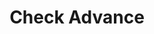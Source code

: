 ---
title: Check Advance
slug: check-advance
updated-on: '2024-05-30T13:44:31.749Z'
created-on: '2024-05-30T13:41:46.671Z'
published-on: '2024-05-30T13:54:32.469Z'
f_city-state-2:
- cms/city/oneonta-al.md
- cms/city/piedmont-al.md
- cms/city/glendale-az.md
- cms/city/peoria-az.md
- cms/city/vista-az.md
- cms/city/cottonwood-az.md
- cms/city/payson-az.md
- cms/city/escondido-ca.md
- cms/city/temecula-ca.md
- cms/city/london-ky.md
- cms/city/lawrenceburg-ky.md
- cms/city/cynthiana-ky.md
- cms/city/radcliff-ky.md
- cms/city/sterling-ky.md
- cms/city/bardstown-ky.md
- cms/city/flemingsburg-ky.md
- cms/city/jackson-ky.md
- cms/city/nicholasville-ky.md
- cms/city/paintsville-ky.md
- cms/city/pikeville-ky.md
- cms/city/maysville-ky.md
- cms/city/georgetown-ky.md
- cms/city/versailles-ky.md
- cms/city/ashland-ky.md
- cms/city/winchester-ky.md
- cms/city/shelbyville-ky.md
- cms/city/paris-ky.md
- cms/city/florence-ky.md
- cms/city/elizabethtown-ky.md
- cms/city/lexington-ky.md
- cms/city/campbellsville-ky.md
- cms/city/glasgow-ky.md
- cms/city/somerset-ky.md
- cms/city/monticello-ky.md
- cms/city/danville-ky.md
- cms/city/starkville-ms.md
- cms/city/winona-ms.md
- cms/city/booneville-ms.md
- cms/city/cleveland-ms.md
- cms/city/natchez-ms.md
- cms/city/clarksdale-ms.md
- cms/city/senatobia-ms.md
- cms/city/louisville-ms.md
- cms/city/batesville-ms.md
- cms/city/tupelo-ms.md
- cms/city/oxford-ms.md
- cms/city/gulfport-ms.md
- cms/city/corinth-ms.md
- cms/city/amory-ms.md
- cms/city/aberdeen-ms.md
- cms/city/columbus-ms.md
- cms/city/southaven-ms.md
- cms/city/reno-nv.md
- cms/city/tallmadge-oh.md
- cms/city/findlay-oh.md
- cms/city/celina-oh.md
- cms/city/springfield-oh.md
- cms/city/ironton-oh.md
- cms/city/lebanon-oh.md
- cms/city/englewood-oh.md
- cms/city/loudon-tn.md
- cms/city/winchester-tn.md
- cms/city/murfreesboro-tn.md
- cms/city/decherd-tn.md
- cms/city/oneida-tn.md
- cms/city/tullahoma-tn.md
- cms/city/crossville-tn.md
- cms/city/smyrna-tn.md
- cms/city/greeneville-tn.md
- cms/city/cookeville-tn.md
- cms/city/athens-tn.md
- cms/city/harriman-tn.md
- cms/city/sevierville-tn.md
- cms/city/shelbyville-tn.md
- cms/city/springfield-tn.md
- cms/city/forest-wi.md
- cms/city/middleton-wi.md
- cms/city/reedsburg-wi.md
- cms/city/tomah-wi.md
- cms/city/jefferson-wi.md
- cms/city/rothschild-wi.md
- cms/city/richmond-wi.md
- cms/city/london-wi.md
- cms/city/baraboo-wi.md
- cms/city/marinette-wi.md
- cms/city/marshfield-wi.md
- cms/city/oshkosh-wi.md
- cms/city/portage-wi.md
- cms/city/onalaska-wi.md
- cms/city/menomonie-wi.md
- cms/city/madison-wi.md
- cms/city/shawano-wi.md
- cms/city/antigo-wi.md
- cms/city/sparta-wi.md
- cms/city/oconto-wi.md
- cms/city/rhinelander-wi.md
- cms/city/mauston-wi.md
- cms/city/medford-wi.md
- cms/city/stoughton-wi.md
- cms/city/salem-wi.md
- cms/city/new-albany-ms.md
- cms/city/bullhead-city-az.md
- cms/city/fort-mohave-az.md
- cms/city/la-grange-ky.md
- cms/city/bowling-green-ky.md
- cms/city/crescent-springs-ky.md
- cms/city/west-point-ms.md
- cms/city/la-follette-tn.md
- cms/city/mc-minnville-tn.md
- cms/city/jefferson-city-tn.md
- cms/city/sun-prairie-wi.md
- cms/city/beaver-dam-wi.md
- cms/city/stevens-point-wi.md
- cms/city/la-crosse-wi.md
- cms/city/chippewa-falls-wi.md
- cms/city/eau-claire-wi.md
- cms/city/green-bay-wi.md
- cms/city/wisconsin-rapids-wi.md
- cms/city/river-falls-wi.md
- cms/city/lake-havasu-city-az.md
- cms/city/fond-du-lac-wi.md
- cms/city/prairie-du-sac-wi.md
f_locations:
- cms/payday-loan/check-advance-10214.md
- cms/payday-loan/check-advance-10215.md
- cms/payday-loan/check-advance-10216.md
- cms/payday-loan/check-advance-10217.md
- cms/payday-loan/check-advance-10218.md
- cms/payday-loan/check-advance-10219.md
- cms/payday-loan/check-advance-10220.md
- cms/payday-loan/check-advance-10221.md
- cms/payday-loan/check-advance-10222.md
- cms/payday-loan/check-advance-10223.md
- cms/payday-loan/check-advance-10224.md
- cms/payday-loan/check-advance-10225.md
- cms/payday-loan/check-advance-10226.md
- cms/payday-loan/check-advance-10227.md
- cms/payday-loan/check-advance-10228.md
- cms/payday-loan/check-advance-10229.md
- cms/payday-loan/check-advance-10230.md
- cms/payday-loan/check-advance-10231.md
- cms/payday-loan/check-advance-10232.md
- cms/payday-loan/check-advance-10233.md
- cms/payday-loan/check-advance-10234.md
- cms/payday-loan/check-advance-10235.md
- cms/payday-loan/check-advance-10236.md
- cms/payday-loan/check-advance-10237.md
- cms/payday-loan/check-advance-10238.md
- cms/payday-loan/check-advance-10239.md
- cms/payday-loan/check-advance-10240.md
- cms/payday-loan/check-advance-10241.md
- cms/payday-loan/check-advance-10242.md
- cms/payday-loan/check-advance-10243.md
- cms/payday-loan/check-advance-10244.md
- cms/payday-loan/check-advance-10245.md
- cms/payday-loan/check-advance-10246.md
- cms/payday-loan/check-advance-10247.md
- cms/payday-loan/check-advance-10248.md
- cms/payday-loan/check-advance-10249.md
- cms/payday-loan/check-advance-10250.md
- cms/payday-loan/check-advance-10251.md
- cms/payday-loan/check-advance-10252.md
- cms/payday-loan/check-advance-10253.md
- cms/payday-loan/check-advance-10254.md
- cms/payday-loan/check-advance-10255.md
- cms/payday-loan/check-advance-10256.md
- cms/payday-loan/check-advance-10257.md
- cms/payday-loan/check-advance-10258.md
- cms/payday-loan/check-advance-10259.md
- cms/payday-loan/check-advance-10260.md
- cms/payday-loan/check-advance-10261.md
- cms/payday-loan/check-advance-10262.md
- cms/payday-loan/check-advance-10263.md
- cms/payday-loan/check-advance-10264.md
- cms/payday-loan/check-advance-10265.md
- cms/payday-loan/check-advance-10266.md
- cms/payday-loan/check-advance-10267.md
- cms/payday-loan/check-advance-10268.md
- cms/payday-loan/check-advance-10269.md
- cms/payday-loan/check-advance-10270.md
- cms/payday-loan/check-advance-10271.md
- cms/payday-loan/check-advance-10272.md
- cms/payday-loan/check-advance-10273.md
- cms/payday-loan/check-advance-10274.md
- cms/payday-loan/check-advance-10275.md
- cms/payday-loan/check-advance-10276.md
- cms/payday-loan/check-advance-10277.md
- cms/payday-loan/check-advance-10278.md
- cms/payday-loan/check-advance-10279.md
- cms/payday-loan/check-advance-10280.md
- cms/payday-loan/check-advance-10281.md
- cms/payday-loan/check-advance-10282.md
- cms/payday-loan/check-advance-10283.md
- cms/payday-loan/check-advance-10284.md
- cms/payday-loan/check-advance-10285.md
- cms/payday-loan/check-advance-10286.md
- cms/payday-loan/check-advance-10287.md
- cms/payday-loan/check-advance-10288.md
- cms/payday-loan/check-advance-10289.md
- cms/payday-loan/check-advance-10290.md
- cms/payday-loan/check-advance-10291.md
- cms/payday-loan/check-advance-10292.md
- cms/payday-loan/check-advance-10293.md
- cms/payday-loan/check-advance-10294.md
- cms/payday-loan/check-advance-10295.md
- cms/payday-loan/check-advance-10296.md
- cms/payday-loan/check-advance-10297.md
- cms/payday-loan/check-advance-10298.md
- cms/payday-loan/check-advance-10299.md
- cms/payday-loan/check-advance-10300.md
- cms/payday-loan/check-advance-10301.md
- cms/payday-loan/check-advance-10302.md
- cms/payday-loan/check-advance-10303.md
- cms/payday-loan/check-advance-10304.md
- cms/payday-loan/check-advance-10305.md
- cms/payday-loan/check-advance-10306.md
- cms/payday-loan/check-advance-10307.md
- cms/payday-loan/check-advance-10308.md
- cms/payday-loan/check-advance-10309.md
- cms/payday-loan/check-advance-10310.md
- cms/payday-loan/check-advance-10311.md
- cms/payday-loan/check-advance-10312.md
- cms/payday-loan/check-advance-10313.md
- cms/payday-loan/check-advance-10314.md
- cms/payday-loan/check-advance-10315.md
- cms/payday-loan/check-advance-10316.md
- cms/payday-loan/check-advance-10317.md
- cms/payday-loan/check-advance-10318.md
- cms/payday-loan/check-advance-10319.md
- cms/payday-loan/check-advance-10320.md
- cms/payday-loan/check-advance-10321.md
- cms/payday-loan/check-advance-10322.md
- cms/payday-loan/check-advance-10323.md
- cms/payday-loan/check-advance-10324.md
- cms/payday-loan/check-advance-10325.md
- cms/payday-loan/check-advance-10326.md
- cms/payday-loan/check-advance-10327.md
- cms/payday-loan/check-advance-10328.md
- cms/payday-loan/check-advance-10329.md
- cms/payday-loan/check-advance-10330.md
- cms/payday-loan/check-advance-10331.md
- cms/payday-loan/check-advance-10332.md
- cms/payday-loan/check-advance-10333.md
- cms/payday-loan/check-advance-10334.md
- cms/payday-loan/check-advance-10335.md
- cms/payday-loan/check-advance-10336.md
- cms/payday-loan/check-advance-10337.md
- cms/payday-loan/check-advance-10338.md
- cms/payday-loan/check-advance-10339.md
- cms/payday-loan/check-advance-10340.md
- cms/payday-loan/check-advance-10341.md
- cms/payday-loan/check-advance-10342.md
- cms/payday-loan/check-advance-10343.md
- cms/payday-loan/check-advance-10344.md
- cms/payday-loan/check-advance-10345.md
- cms/payday-loan/check-advance-10346.md
- cms/payday-loan/check-advance-10347.md
- cms/payday-loan/check-advance-10348.md
- cms/payday-loan/check-advance-10349.md
- cms/payday-loan/check-advance-10350.md
- cms/payday-loan/check-advance-10351.md
- cms/payday-loan/check-advance-10352.md
- cms/payday-loan/check-advance-10353.md
- cms/payday-loan/check-advance-10354.md
- cms/payday-loan/check-advance-10355.md
- cms/payday-loan/check-advance-10356.md
- cms/payday-loan/check-advance-10357.md
- cms/payday-loan/check-advance-10358.md
- cms/payday-loan/check-advance-10359.md
- cms/payday-loan/check-advance-10360.md
- cms/payday-loan/check-advance-10361.md
- cms/payday-loan/check-advance-10362.md
- cms/payday-loan/check-advance-10363.md
- cms/payday-loan/check-advance-10364.md
- cms/payday-loan/check-advance-10365.md
- cms/payday-loan/check-advance-10366.md
- cms/payday-loan/check-advance-10367.md
- cms/payday-loan/check-advance-10368.md
- cms/payday-loan/check-advance-10369.md
- cms/payday-loan/check-advance-10370.md
- cms/payday-loan/check-advance-10371.md
- cms/payday-loan/check-advance-10372.md
- cms/payday-loan/check-advance-10373.md
- cms/payday-loan/check-advance-10374.md
- cms/payday-loan/check-advance-10375.md
- cms/payday-loan/check-advance-10376.md
- cms/payday-loan/check-advance-10377.md
- cms/payday-loan/check-advance-10378.md
- cms/payday-loan/check-advance-10379.md
- cms/payday-loan/check-advance-10380.md
- cms/payday-loan/check-advance-10381.md
- cms/payday-loan/check-advance-10382.md
- cms/payday-loan/check-advance-10383.md
- cms/payday-loan/check-advance-10384.md
- cms/payday-loan/check-advance-10385.md
- cms/payday-loan/check-advance-10386.md
- cms/payday-loan/check-advance-10387.md
- cms/payday-loan/check-advance-10388.md
- cms/payday-loan/check-advance-10389.md
f_states:
- cms/state/alabama.md
- cms/state/arizona.md
- cms/state/california.md
- cms/state/kentucky.md
- cms/state/mississippi.md
- cms/state/nevada.md
- cms/state/ohio.md
- cms/state/tennessee.md
- cms/state/wisconsin.md
layout: '[company].html'
tags: company
---